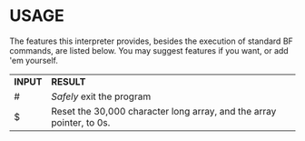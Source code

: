 # USAGE
The features this interpreter provides, besides the execution of standard BF commands, are listed below. You may suggest features if you want, or add 'em yourself.

<table>
  <tr>
    <td><b>INPUT</b></td> <td><b>RESULT</b></td>
  </tr>
  <tr>
    <td>#</td> <td><i>Safely</i> exit the program</td>
  </tr>
  <tr>
    <td>$</td> <td>Reset the 30,000 character long array, and the array pointer, to 0s.</td>
  </tr>
</table>
